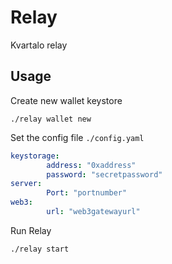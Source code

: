 # Relay
Kvartalo relay


## Usage
Create new wallet keystore
```
./relay wallet new
```

Set the config file `./config.yaml`
```yaml
keystorage:
        address: "0xaddress"
        password: "secretpassword"
server:
        Port: "portnumber"
web3:
        url: "web3gatewayurl"
```

Run Relay
```
./relay start
```

